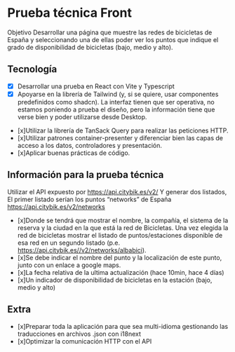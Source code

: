 # Prueba técnica Front

Objetivo
Desarrollar una página que muestre las redes de bicicletas de España y seleccionando una de ellas
poder ver los puntos que indique el grado de disponibilidad de bicicletas (bajo, medio y alto).

## Tecnología

- [x] Desarrollar una prueba en React con Vite y Typescript
- [x] Apoyarse en la librería de Tailwind (y, si se quiere, usar componentes predefinidos como shadcn). La
      interfaz tienen que ser operativa, no estamos poniendo a prueba el diseño, pero la información tiene
      que verse bien y poder utilizarse desde Desktop.
- [x]Utilizar la librería de TanSack Query para realizar las peticiones HTTP.
- [x]Utilizar patrones container-presenter y diferenciar bien las capas de acceso a los datos, controladores
  y presentación.
- [x]Aplicar buenas prácticas de código.

## Información para la prueba técnica

Utilizar el API expuesto por
https://api.citybik.es/v2/
Y generar dos listados,
El primer listado serían los puntos “networks” de España
https://api.citybik.es/v2/networks

- [x]Donde se tendrá que mostrar el nombre, la compañía, el sistema de la reserva y la ciudad en la que
  está la red de Bicicletas.
  Una vez elegida la red de bicicletas mostrar el listado de puntos/estaciones disponible de esa red en
  un segundo listado (p.e. https://api.citybik.es//v2/networks/albabici).
- [x]Se debe indicar el nombre del punto y la localización de este punto, junto con un enlace a google
  maps.
- [x]La fecha relativa de la ultima actualización (hace 10min, hace 4 días)
- [x]Un indicador de disponibilidad de bicicletas en la estación (bajo, medio y alto)

## Extra

- [x]Preparar toda la aplicación para que sea multi-idioma gestionando las traducciones en archivos .json
  con i18next
- [x]Optimizar la comunicación HTTP con el API
